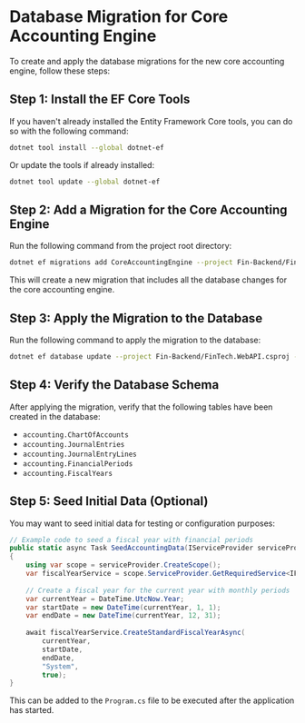 # Database Migration for Core Accounting Engine

To create and apply the database migrations for the new core accounting engine, follow these steps:

## Step 1: Install the EF Core Tools

If you haven't already installed the Entity Framework Core tools, you can do so with the following command:

```bash
dotnet tool install --global dotnet-ef
```

Or update the tools if already installed:

```bash
dotnet tool update --global dotnet-ef
```

## Step 2: Add a Migration for the Core Accounting Engine

Run the following command from the project root directory:

```bash
dotnet ef migrations add CoreAccountingEngine --project Fin-Backend/FinTech.WebAPI.csproj --context ApplicationDbContext --output-dir Infrastructure/Data/Migrations
```

This will create a new migration that includes all the database changes for the core accounting engine.

## Step 3: Apply the Migration to the Database

Run the following command to apply the migration to the database:

```bash
dotnet ef database update --project Fin-Backend/FinTech.WebAPI.csproj --context ApplicationDbContext
```

## Step 4: Verify the Database Schema

After applying the migration, verify that the following tables have been created in the database:

- `accounting.ChartOfAccounts`
- `accounting.JournalEntries`
- `accounting.JournalEntryLines`
- `accounting.FinancialPeriods`
- `accounting.FiscalYears`

## Step 5: Seed Initial Data (Optional)

You may want to seed initial data for testing or configuration purposes:

```csharp
// Example code to seed a fiscal year with financial periods
public static async Task SeedAccountingData(IServiceProvider serviceProvider)
{
    using var scope = serviceProvider.CreateScope();
    var fiscalYearService = scope.ServiceProvider.GetRequiredService<IFiscalYearService>();
    
    // Create a fiscal year for the current year with monthly periods
    var currentYear = DateTime.UtcNow.Year;
    var startDate = new DateTime(currentYear, 1, 1);
    var endDate = new DateTime(currentYear, 12, 31);
    
    await fiscalYearService.CreateStandardFiscalYearAsync(
        currentYear, 
        startDate, 
        endDate, 
        "System", 
        true);
}
```

This can be added to the `Program.cs` file to be executed after the application has started.